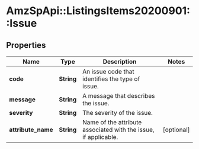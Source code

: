 # AmzSpApi::ListingsItems20200901::Issue

## Properties
Name | Type | Description | Notes
------------ | ------------- | ------------- | -------------
**code** | **String** | An issue code that identifies the type of issue. | 
**message** | **String** | A message that describes the issue. | 
**severity** | **String** | The severity of the issue. | 
**attribute_name** | **String** | Name of the attribute associated with the issue, if applicable. | [optional] 

